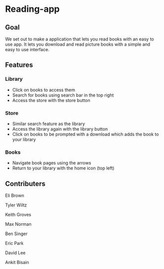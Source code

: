 # Reading-app


## Goal
We set out to make a application that lets you read books with an easy to use app. It lets you download and read picture books with a simple and easy to use interface.

## Features
### Library
- Click on books to access them
- Search for books using search bar in the top right
- Access the store with the store button
### Store
- Similar search feature as the library
- Access the library again with the library button
- Click on books to be prompted with a download which adds the book to your library
### Books
- Navigate book pages using the arrows
- Return to your library with the home icon (top left)

## Contributers
Eli Brown

Tyler Wiltz

Keith Groves 

Max Norman

Ben Singer

Eric Park

David Lee

Ankit Bisain
